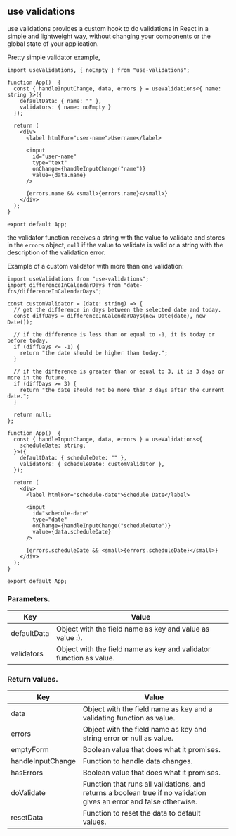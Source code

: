 ## use validations

use validations provides a custom hook to do validations in React in a simple and lightweight way, without changing your components or the global state of your application. 

Pretty simple validator example,

```
import useValidations, { noEmpty } from "use-validations";

function App()  {
  const { handleInputChange, data, errors } = useValidations<{ name: string }>({
    defaultData: { name: "" },
    validators: { name: noEmpty }
  });

  return (
    <div>
      <label htmlFor="user-name">Username</label>

      <input
        id="user-name"
        type="text"
        onChange={handleInputChange("name")}
        value={data.name}
      />

      {errors.name && <small>{errors.name}</small>}
    </div>
  );
}

export default App;
```

the validator function receives a string with the value to validate and stores in the `errors` object, `null` if the value to validate is valid or a string with the description of the validation error.

Example of a custom validator with more than one validation:

```
import useValidations from "use-validations";
import differenceInCalendarDays from "date-fns/differenceInCalendarDays";

const customValidator = (date: string) => {
  // get the difference in days between the selected date and today.
  const diffDays = differenceInCalendarDays(new Date(date), new Date());

  // if the difference is less than or equal to -1, it is today or before today.
  if (diffDays <= -1) {
    return "the date should be higher than today.";
  }

  // if the difference is greater than or equal to 3, it is 3 days or more in the future.
  if (diffDays >= 3) {
    return "the date should not be more than 3 days after the current date.";
  }

  return null;
};

function App()  {
  const { handleInputChange, data, errors } = useValidations<{
    scheduleDate: string;
  }>({
    defaultData: { scheduleDate: "" },
    validators: { scheduleDate: customValidator },
  });

  return (
    <div>
      <label htmlFor="schedule-date">Schedule Date</label>

      <input
        id="schedule-date"
        type="date"
        onChange={handleInputChange("scheduleDate")}
        value={data.scheduleDate}
      />

      {errors.scheduleDate && <small>{errors.scheduleDate}</small>}
    </div>
  );
}

export default App;
```

### Parameters.

| Key               | Value                                                               |
| ------------------|---------------------------------------------------------------------|
| defaultData       | Object with the field name as key and value as value :).            |
| validators        | Object with the field name as key and validator function as value.  |

### Return values.

| Key               | Value                                                                                                               |
| ------------------|-------------------------------------------------------------------------------------------------------------------- |
| data              | Object with the field name as key and a validating function as value.                                               |
| errors            | Object with the field name as key and string error or null as value.                                                |
| emptyForm         | Boolean value that does what it promises.                                                                           |
| handleInputChange | Function to handle data changes.                                                                                    |
| hasErrors         | Boolean value that does what it promises.                                                                           |
| doValidate        | Function that runs all validations, and returns a boolean true if no validation gives an error and false otherwise. |
| resetData         | Function to reset the data to default values.                                                                       |
